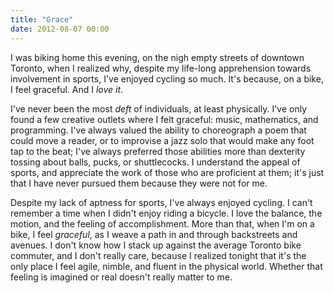 ```yaml
---
title: "Grace"
date: 2012-08-07 00:00
---
```


<p>I was biking home this evening, on the nigh empty streets of downtown Toronto, when I realized why, despite my life-long apprehension towards involvement in sports, I've enjoyed cycling so much. It's because, on a bike, I feel graceful. And I <em>love it</em>.<!--more--></p>

<p>I've never been the most <em>deft</em> of individuals, at least physically. I've only found a few creative outlets where I felt graceful: music, mathematics, and programming. I've always valued the ability to choreograph a poem that could move a reader, or to improvise a jazz solo that would make any foot tap to the beat; I've always preferred those abilities more than dexterity tossing about balls, pucks, or shuttlecocks. I understand the appeal of sports, and appreciate the work of those who are proficient at them; it's just that I have never pursued them because they were not for me.</p>

<p>Despite my lack of aptness for sports, I've always enjoyed cycling. I can't remember a time when I didn't enjoy riding a bicycle. I love the balance, the motion, and the feeling of accomplishment. More than that, when I'm on a bike, I feel <em>graceful</em>, as I weave a path in and through backstreets and avenues. I don't know how I stack up against the average Toronto bike commuter, and I don't really care, because I realized tonight that it's the only place I feel agile, nimble, and fluent in the physical world. Whether that feeling is imagined or real doesn't really matter to me.</p>

<!-- more -->


